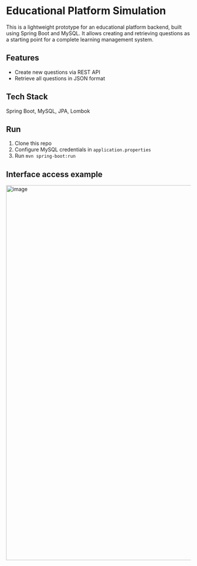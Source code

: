 # Educational Platform Simulation

This is a lightweight prototype for an educational platform backend, 
built using Spring Boot and MySQL. It allows creating and retrieving questions 
as a starting point for a complete learning management system.

## Features
- Create new questions via REST API
- Retrieve all questions in JSON format

## Tech Stack
Spring Boot, MySQL, JPA, Lombok

## Run
1. Clone this repo
2. Configure MySQL credentials in `application.properties`
3. Run `mvn spring-boot:run`

## Interface access example
<img width="1834" height="1023" alt="image" src="https://github.com/user-attachments/assets/ef7ee0f4-2d3c-4e72-aab6-eb5f84e0cc51" />

